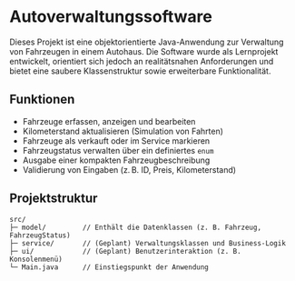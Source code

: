 # Autoverwaltungssoftware

Dieses Projekt ist eine objektorientierte Java-Anwendung zur Verwaltung von Fahrzeugen in einem Autohaus. Die Software wurde als Lernprojekt entwickelt, orientiert sich jedoch an realitätsnahen Anforderungen und bietet eine saubere Klassenstruktur sowie erweiterbare Funktionalität.

## Funktionen

- Fahrzeuge erfassen, anzeigen und bearbeiten
- Kilometerstand aktualisieren (Simulation von Fahrten)
- Fahrzeuge als verkauft oder im Service markieren
- Fahrzeugstatus verwalten über ein definiertes `enum`
- Ausgabe einer kompakten Fahrzeugbeschreibung
- Validierung von Eingaben (z. B. ID, Preis, Kilometerstand)

## Projektstruktur

```plaintext
src/
├─ model/         // Enthält die Datenklassen (z. B. Fahrzeug, FahrzeugStatus)
├─ service/       // (Geplant) Verwaltungsklassen und Business-Logik
├─ ui/            // (Geplant) Benutzerinteraktion (z. B. Konsolenmenü)
└─ Main.java      // Einstiegspunkt der Anwendung
